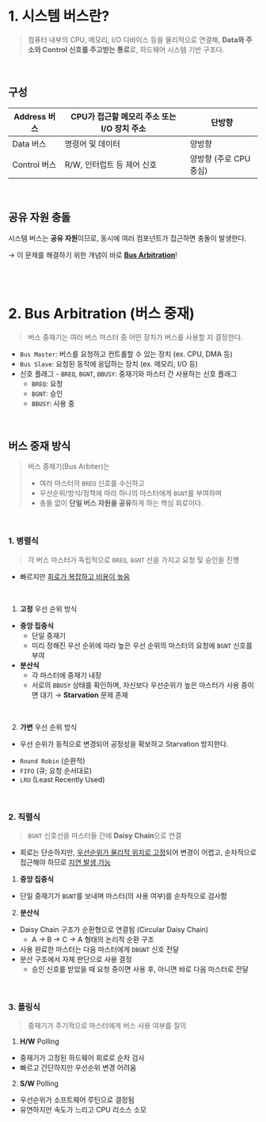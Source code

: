 # 1. 시스템 버스란?

> 컴퓨터 내부의 CPU, 메모리, I/O 디바이스 등을 물리적으로 연결해,
> **Data와 주소와 Control 신호를 주고받는 통로**로, 하드웨어 시스템 기반 구조다.

</br>

## 구성

| Address 버스 | CPU가 접근할 메모리 주소 또는 I/O 장치 주소 | 단방향                 |
| ------------ | ------------------------------------------- | ---------------------- |
| Data 버스    | 명령어 및 데이터                            | 양방향                 |
| Control 버스 | R/W, 인터럽트 등 제어 신호                  | 양방향 (주로 CPU 중심) |

</br>

## 공유 자원 충돌

시스템 버스는 **공유 자원**이므로, 동시에 여러 컴포넌트가 접근하면 충돌이 발생한다.

→ 이 문제를 해결하기 위한 개념이 바로 **<u>Bus Arbitration</u>**!

</br></br>

# 2. Bus Arbitration (버스 중재)

> 버스 중재기는 여러 버스 마스터 중 어떤 장치가 버스를 사용할 지 결정한다.

- `Bus Master`: 버스를 요청하고 컨트롤할 수 있는 장치 (ex. CPU, DMA 등)
- `Bus Slave`: 요청된 동작에 응답하는 장치 (ex. 메모리, I/O 등)
- 신호 플래그 - `BREQ`, `BGNT`, `BBUSY`: 중재기와 마스터 간 사용하는 신호 플래그
  - `BREQ`: 요청
  - `BGNT`: 승인
  - `BBUSY`: 사용 중

</br>

## 버스 중재 방식

> 버스 중재기(Bus Arbiter)는
>
> - 여러 마스터의 `BREQ` 신호를 수신하고
> - 우선순위/방식/정책에 따라 하나의 마스터에게 `BGNT`를 부여하며
> - 충돌 없이 **단일 버스 자원을 공유**하게 하는 핵심 회로이다.

</br>

### 1. 병렬식

> 각 버스 마스터가 독립적으로 `BREQ`, `BGNT` 선을 가지고 요청 및 승인을 진행

- 빠르지만 <u>회로가 복잡하고 비용이 높음</u>

</br>

1. **고정** 우선 순위 방식

- **중앙 집중식**
  - 단일 중재기
  - 미리 정해진 우선 순위에 따라 높은 우선 순위의 마스터의 요청에 `BGNT` 신호를 부여
- **분산식**
  - 각 마스터에 중재기 내장
  - 서로의 `BBUSY` 상태를 확인하며, 자신보다 우선순위가 높은 마스터가 사용 중이면 대기
    → **Starvation** 문제 존재

</br>

2. **가변** 우선 순위 방식

- 우선 순위가 동적으로 변경되어 공정성을 확보하고 Starvation 방지한다.

* `Round Robin` (순환적)
* `FIFO` (큐; 요청 순서대로)
* `LRU` (Least Recently Used)

</br>

### 2. 직렬식

> `BGNT` 신호선을 마스터들 간에 **Daisy Chain**으로 연결

- 회로는 단순하지만, <u>우선순위가 물리적 위치로 고정</u>되어 변경이 어렵고, 순차적으로 접근해야 하므로 <u>지연 발생 가능</u>

1. **중앙 집중식**

- 단일 중재기가 `BGNT`를 보내며 마스터(의 사용 여부)를 순차적으로 검사함

2. **분산식**

- Daisy Chain 구조가 순환형으로 연결됨 (Circular Daisy Chain)
  - A → B → C → A 형태의 논리적 순환 구조
- 사용 완료한 마스터는 다음 마스터에게 `DBGNT` 신호 전달
- 분산 구조에서 자체 판단으로 사용 결정
  - 승인 신호를 받았을 때 요청 중이면 사용 후, 아니면 바로 다음 마스터로 전달

</br>

### 3. 폴링식

> 중재기가 주기적으로 마스터에게 버스 사용 여부를 질의

1. **H/W** Polling

- 중재기가 고정된 하드웨어 회로로 순차 검사
- 빠르고 간단하지만 우선순위 변경 어려움

2. **S/W** Polling

- 우선순위가 소프트웨어 루틴으로 결정됨
- 유연하지만 속도가 느리고 CPU 리소스 소모
